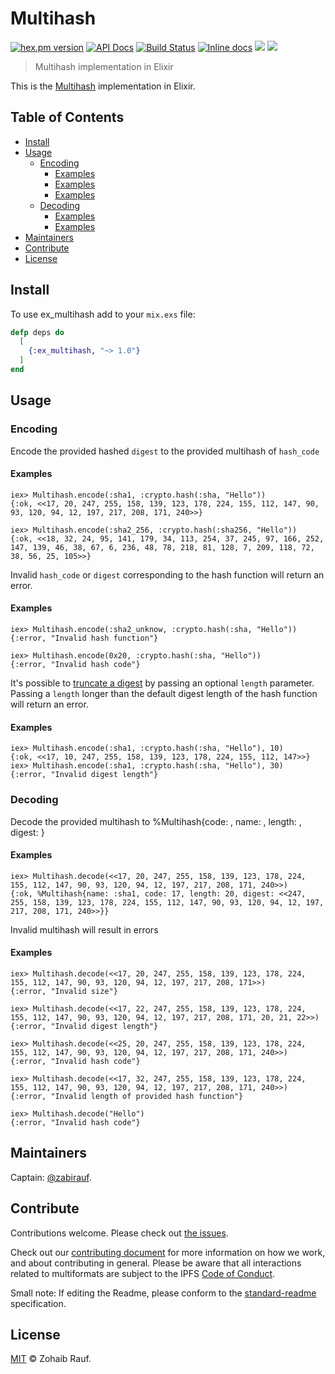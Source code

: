 Multihash
=========

[![hex.pm version](https://img.shields.io/hexpm/v/httpotion.svg?style=flat)](https://hex.pm/packages/ex_multihash)
[![API Docs](https://img.shields.io/badge/api-docs-yellow.svg?style=flat)](http://hexdocs.pm/ex_multihash/)
[![Build Status](https://api.travis-ci.org/multiformats/ex_multihash.svg?branch=master)](https://travis-ci.org/multiformats/ex_multihash)
[![Inline docs](http://inch-ci.org/github/multiformats/ex_multihash.svg)](http://inch-ci.org/github/multiformats/ex_multihash)
[![](https://img.shields.io/badge/project-multiformats-blue.svg?style=flat-square)](http://github.com/multiformats/multiformats)
[![](https://img.shields.io/badge/freenode-%23ipfs-blue.svg?style=flat-square)](http://webchat.freenode.net/?channels=%23ipfs)

> Multihash implementation in Elixir

This is the [Multihash](https://github.com/multiformats/multihash) implementation in Elixir.

## Table of Contents

- [Install](#install)
- [Usage](#usage)
  - [Encoding](#encoding)
    - [Examples](#examples)
    - [Examples](#examples-1)
    - [Examples](#examples-2)
  - [Decoding](#decoding)
    - [Examples](#examples-3)
    - [Examples](#examples-4)
- [Maintainers](#maintainers)
- [Contribute](#contribute)
- [License](#license)

## Install

To use ex_multihash add to your `mix.exs` file:

```elixir
defp deps do
  [
    {:ex_multihash, "~> 1.0"}
  ]
end
```

##  Usage

### Encoding
Encode the provided hashed `digest` to the provided multihash of `hash_code`

#### Examples

```
iex> Multihash.encode(:sha1, :crypto.hash(:sha, "Hello"))
{:ok, <<17, 20, 247, 255, 158, 139, 123, 178, 224, 155, 112, 147, 90, 93, 120, 94, 12, 197, 217, 208, 171, 240>>}

iex> Multihash.encode(:sha2_256, :crypto.hash(:sha256, "Hello"))
{:ok, <<18, 32, 24, 95, 141, 179, 34, 113, 254, 37, 245, 97, 166, 252, 147, 139, 46, 38, 67, 6, 236, 48, 78, 218, 81, 128, 7, 209, 118, 72, 38, 56, 25, 105>>}
```

Invalid `hash_code` or `digest` corresponding to the hash function will return an error.

#### Examples

```
iex> Multihash.encode(:sha2_unknow, :crypto.hash(:sha, "Hello"))
{:error, "Invalid hash function"}

iex> Multihash.encode(0x20, :crypto.hash(:sha, "Hello"))
{:error, "Invalid hash code"}
```

It's possible to [truncate a digest](https://github.com/jbenet/multihash/issues/1#issuecomment-91783612) by passing an optional `length` parameter. Passing a `length` longer than the default digest length of the hash function will return an error.

#### Examples
```
iex> Multihash.encode(:sha1, :crypto.hash(:sha, "Hello"), 10)
{:ok, <<17, 10, 247, 255, 158, 139, 123, 178, 224, 155, 112, 147>>}
iex> Multihash.encode(:sha1, :crypto.hash(:sha, "Hello"), 30)
{:error, "Invalid digest length"}
```

### Decoding

Decode the provided multihash to %Multihash{code: , name: , length: , digest: }

#### Examples

```
iex> Multihash.decode(<<17, 20, 247, 255, 158, 139, 123, 178, 224, 155, 112, 147, 90, 93, 120, 94, 12, 197, 217, 208, 171, 240>>)
{:ok, %Multihash{name: :sha1, code: 17, length: 20, digest: <<247, 255, 158, 139, 123, 178, 224, 155, 112, 147, 90, 93, 120, 94, 12, 197, 217, 208, 171, 240>>}}
```

Invalid multihash will result in errors

#### Examples
```
iex> Multihash.decode(<<17, 20, 247, 255, 158, 139, 123, 178, 224, 155, 112, 147, 90, 93, 120, 94, 12, 197, 217, 208, 171>>)
{:error, "Invalid size"}

iex> Multihash.decode(<<17, 22, 247, 255, 158, 139, 123, 178, 224, 155, 112, 147, 90, 93, 120, 94, 12, 197, 217, 208, 171, 20, 21, 22>>)
{:error, "Invalid digest length"}

iex> Multihash.decode(<<25, 20, 247, 255, 158, 139, 123, 178, 224, 155, 112, 147, 90, 93, 120, 94, 12, 197, 217, 208, 171, 240>>)
{:error, "Invalid hash code"}

iex> Multihash.decode(<<17, 32, 247, 255, 158, 139, 123, 178, 224, 155, 112, 147, 90, 93, 120, 94, 12, 197, 217, 208, 171, 240>>)
{:error, "Invalid length of provided hash function"}

iex> Multihash.decode("Hello")
{:error, "Invalid hash code"}
```

## Maintainers

Captain: [@zabirauf](https://github.com/zabirauf).

## Contribute

Contributions welcome. Please check out [the issues](https://github.com/multiformats/ex_multihash/issues).

Check out our [contributing document](https://github.com/multiformats/multiformats/blob/master/contributing.md) for more information on how we work, and about contributing in general. Please be aware that all interactions related to multiformats are subject to the IPFS [Code of Conduct](https://github.com/ipfs/community/blob/master/code-of-conduct.md).

Small note: If editing the Readme, please conform to the [standard-readme](https://github.com/RichardLitt/standard-readme) specification.

## License
[MIT](LICENSE) © Zohaib Rauf.
